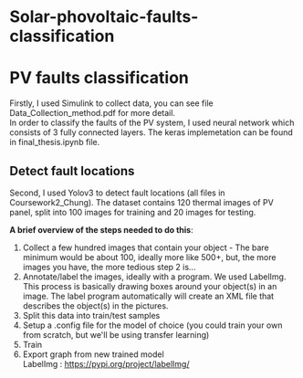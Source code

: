 # Solar-phovoltaic-faults-classification
# PV faults classification
Firstly, I used Simulink to collect data, you can see file Data_Collection_method.pdf for more detail.\
In order to classify the faults of the PV system, I used neural network which consists of 3 fully connected layers. The keras implemetation can be found in final_thesis.ipynb file.
## Detect fault locations
Second, I used Yolov3 to detect fault locations (all files in Coursework2_Chung). The dataset contains 120 thermal images of PV panel, split into 100 images for training and 20 images for testing.

**A brief overview of the steps needed to do this**:
  1. Collect a few hundred images that contain your object - The bare minimum would be about 100, ideally more like 500+, but, the more images you have, the more tedious step 2 is...
  2. Annotate/label the images, ideally with a program. We used LabelImg. This process is basically drawing boxes around your object(s) in an image. The label program automatically will create an XML file that describes the object(s) in the pictures.
  3. Split this data into train/test samples
  4. Setup a .config file for the model of choice (you could train your own from scratch, but we'll be using transfer learning)
  5. Train
  6. Export graph from new trained model\
LabelImg : https://pypi.org/project/labelImg/
